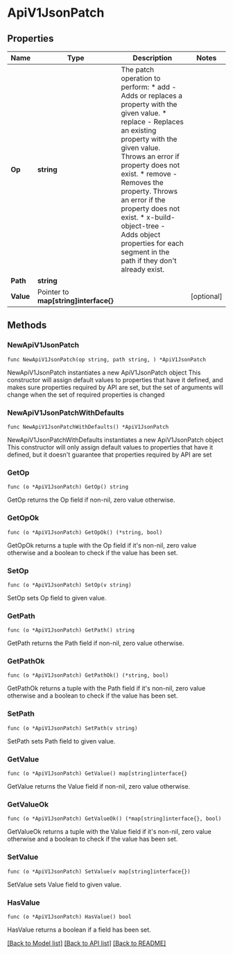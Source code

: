 # ApiV1JsonPatch

## Properties

Name | Type | Description | Notes
------------ | ------------- | ------------- | -------------
**Op** | **string** | The patch operation to perform: * add - Adds or replaces a property with the given value. * replace - Replaces an existing property with the given value. Throws an error if property does not exist. * remove - Removes the property. Throws an error if the property does not exist. * x-build-object-tree - Adds object properties for each segment in the path if they don&#39;t already exist.  | 
**Path** | **string** |  | 
**Value** | Pointer to **map[string]interface{}** |  | [optional] 

## Methods

### NewApiV1JsonPatch

`func NewApiV1JsonPatch(op string, path string, ) *ApiV1JsonPatch`

NewApiV1JsonPatch instantiates a new ApiV1JsonPatch object
This constructor will assign default values to properties that have it defined,
and makes sure properties required by API are set, but the set of arguments
will change when the set of required properties is changed

### NewApiV1JsonPatchWithDefaults

`func NewApiV1JsonPatchWithDefaults() *ApiV1JsonPatch`

NewApiV1JsonPatchWithDefaults instantiates a new ApiV1JsonPatch object
This constructor will only assign default values to properties that have it defined,
but it doesn't guarantee that properties required by API are set

### GetOp

`func (o *ApiV1JsonPatch) GetOp() string`

GetOp returns the Op field if non-nil, zero value otherwise.

### GetOpOk

`func (o *ApiV1JsonPatch) GetOpOk() (*string, bool)`

GetOpOk returns a tuple with the Op field if it's non-nil, zero value otherwise
and a boolean to check if the value has been set.

### SetOp

`func (o *ApiV1JsonPatch) SetOp(v string)`

SetOp sets Op field to given value.


### GetPath

`func (o *ApiV1JsonPatch) GetPath() string`

GetPath returns the Path field if non-nil, zero value otherwise.

### GetPathOk

`func (o *ApiV1JsonPatch) GetPathOk() (*string, bool)`

GetPathOk returns a tuple with the Path field if it's non-nil, zero value otherwise
and a boolean to check if the value has been set.

### SetPath

`func (o *ApiV1JsonPatch) SetPath(v string)`

SetPath sets Path field to given value.


### GetValue

`func (o *ApiV1JsonPatch) GetValue() map[string]interface{}`

GetValue returns the Value field if non-nil, zero value otherwise.

### GetValueOk

`func (o *ApiV1JsonPatch) GetValueOk() (*map[string]interface{}, bool)`

GetValueOk returns a tuple with the Value field if it's non-nil, zero value otherwise
and a boolean to check if the value has been set.

### SetValue

`func (o *ApiV1JsonPatch) SetValue(v map[string]interface{})`

SetValue sets Value field to given value.

### HasValue

`func (o *ApiV1JsonPatch) HasValue() bool`

HasValue returns a boolean if a field has been set.


[[Back to Model list]](../README.md#documentation-for-models) [[Back to API list]](../README.md#documentation-for-api-endpoints) [[Back to README]](../README.md)


